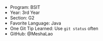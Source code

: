 - Program: BSIT
- Year: 3rd Year
- Section: G2
- Favorite Language: Java
- One Git Tip Learned: Use `git status` often
- GitHub: @MeshaLao